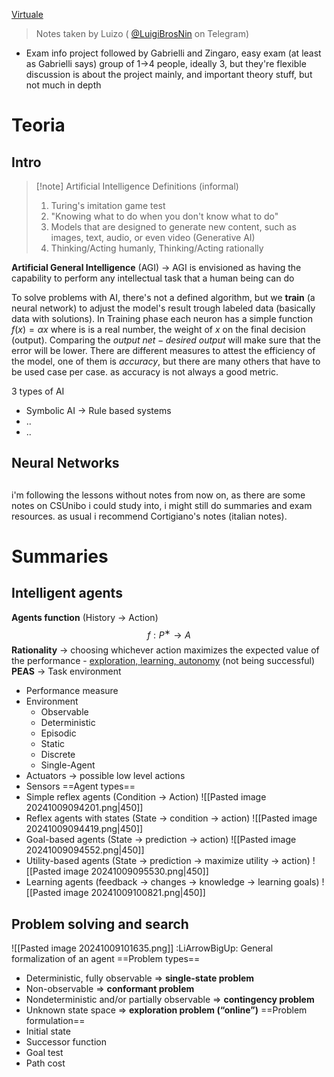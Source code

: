 [Virtuale](https://virtuale.unibo.it/course/view.php?id=66347)

> Notes taken by Luizo ( [@LuigiBrosNin](https://t.me/LuigiBrosNin) on Telegram)

- Exam info
	project followed by Gabrielli and Zingaro, easy exam (at least as Gabrielli says)
	group of 1->4 people, ideally 3, but they're flexible
	discussion is about the project mainly, and important theory stuff, but not much in depth

# Teoria
## Intro
> [!note] Artificial Intelligence Definitions (informal)
> 1. Turing's imitation game test
> 2. "Knowing what to do when you don't know what to do"
> 3. Models that are designed to generate new content, such as images, text, audio, or even video (Generative AI)
> 4. Thinking/Acting humanly, Thinking/Acting rationally

**Artificial General Intelligence** (AGI) -> AGI is envisioned as having the capability to perform any intellectual task that a human being can do

To solve problems with AI, there's not a defined algorithm, but we **train** (a neural network) to adjust the model's result trough labeled data (basically data with solutions).
In Training phase each neuron has a simple function $f(x)=\alpha x$ where is is a real number, the weight of $x$ on the final decision (output).
Comparing the $output\ net - desired \ output$ will make sure that the error will be lower.
There are different measures to attest the efficiency of the model, one of them is *accuracy*, but there are many others that have to be used case per case. as accuracy is not always a good metric.

3 types of AI
- Symbolic AI -> Rule based systems
- ..
- ..
## Neural Networks

## 
i'm following the lessons without notes from now on, as there are some notes on CSUnibo i could study into, i might still do summaries and exam resources. as usual i recommend Cortigiano's notes (italian notes).


# Summaries

## Intelligent agents
**Agents function** (History -> Action)
$$f : P^∗ → A$$
**Rationality** -> choosing whichever action maximizes the expected value of the performance - <u>exploration, learning, autonomy</u> (not being successful) 
**PEAS** -> Task environment
- Performance measure 
- Environment
	- Observable
	- Deterministic
	- Episodic
	- Static
	- Discrete
	- Single-Agent
- Actuators -> possible low level actions
- Sensors
==Agent types==
- Simple reflex agents (Condition -> Action)
	![[Pasted image 20241009094201.png|450]]
- Reflex agents with states (State -> condition -> action)
	![[Pasted image 20241009094419.png|450]]
- Goal-based agents (State -> prediction -> action)
	![[Pasted image 20241009094552.png|450]]
- Utility-based agents (State -> prediction -> maximize utility -> action)
	![[Pasted image 20241009095530.png|450]]
- Learning agents (feedback -> changes -> knowledge -> learning goals)
	![[Pasted image 20241009100821.png|450]]
## Problem solving and search
![[Pasted image 20241009101635.png]]
:LiArrowBigUp: General formalization of an agent
==Problem types==
- Deterministic, fully observable ⇒ **single-state problem**
- Non-observable ⇒ **conformant problem**
- Nondeterministic and/or partially observable ⇒ **contingency problem**
- Unknown state space ⇒ **exploration problem (“online”)**
==Problem formulation==
- Initial state
- Successor function
- Goal test
- Path cost


##